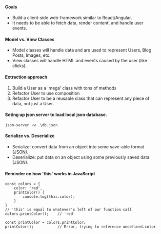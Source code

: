 #### Goals

-   Build a client-side web-framework similar to React/Angular.
-   It needs to be able to fetch data, render content, and handle user events.

#### Model vs. View Classes
-   Model classes will handle data and are used to represent Users, Blog Posts, Images, etc.
-   View classes will handle HTML and events caused by the user (like clicks).

#### Extraction approach
1. Build a User as a 'mega' class with tons of methods
2. Refactor User to use composition
3. Refactor User to be a reusable class that can represent any piece of data, not just a User.

#### Seting up json server to load local json database.

    json-server -w .\db.json

#### Serialize vs. Deserialize

-   Serialize: convert data from an object into some save-able format (JSON).
-   Deserialize: put data on an object using some previously saved data (JSON).

#### Reminder on how 'this' works in JavaScript
    const colors = {
        color: 'red',
        printColor() {
            console.log(this.color);
        }
    }
    // 'this' is equal to whatever's left of our function call
    colors.printColor();    // 'red'

    const printColor = colors.printColor;
    printColor();           // Error, trying to reference undefined.color
